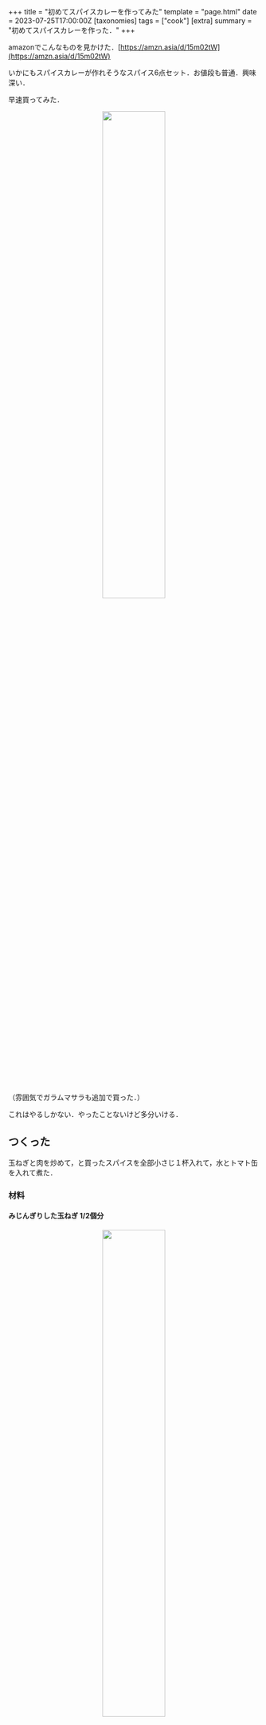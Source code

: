 +++
title = "初めてスパイスカレーを作ってみた"
template = "page.html"
date = 2023-07-25T17:00:00Z
[taxonomies]
tags = ["cook"]
[extra]
summary = "初めてスパイスカレーを作った．"
+++

amazonでこんなものを見かけた．[https://amzn.asia/d/15m02tW](https://amzn.asia/d/15m02tW)

いかにもスパイスカレーが作れそうなスパイス6点セット．お値段も普通．興味深い．

早速買ってみた．

<div style="text-align: center">
    <img src="https://pbs.twimg.com/media/F19llFzacAAb1sH?format=jpg&name=large" width='50%'>
</div>

（雰囲気でガラムマサラも追加で買った．）

これはやるしかない．やったことないけど多分いける．

## つくった 

玉ねぎと肉を炒めて，と買ったスパイスを全部小さじ１杯入れて，水とトマト缶を入れて煮た．

### 材料

#### みじんぎりした玉ねぎ 1/2個分


<div style="text-align: center">
    <img src="https://pbs.twimg.com/media/F19llF0aEAAn7ad?format=jpg&name=large" width='50%'>
</div>

#### トマト缶 200g

<div style="text-align: center">
    <img src="https://pbs.twimg.com/media/F19lns_aAAAKuXf?format=jpg&name=large" width='50%'>
</div>

<div style="text-align: center">
    <img src="https://pbs.twimg.com/media/F19lntHaYAIAkJp?format=jpg&name=large" width='50%'>
</div>

#### 鶏肉 250g

<div style="text-align: center">
    <img src="https://pbs.twimg.com/media/F19oLCsaYAEo0C2?format=jpg&name=large" width='50%'>
</div>

#### スパイス

- クミン
- コリアンダー
- ターメリック
- レッドチリペッパー
- クミンシード
- ガラムマサラ
- カスリメティ

全て小さじ1杯


<div style="text-align: center">
    <img src="https://pbs.twimg.com/media/F19llF6aIAE3eng?format=jpg&name=large" width='50%'>
</div>

よくわかんないからとりあえず全部小さじ1杯にしてみた．

#### その他雑調味料

- 水（100ml）
- サラダ油（勘）
- 塩（勘）
- 砂糖（勘）
- なんか鶏がらスープの粉（勘）

### 手順

#### 1. フライパンにサラダ油をしいて，中火で鶏肉，玉ねぎを炒める．

<div style="text-align: center">
    <img src="https://pbs.twimg.com/media/F19lns_aEAIKhyX?format=jpg&name=large" width='50%'>
</div>

#### 2. スパイスを全部入れてみる．


<div style="text-align: center">
    <img src="https://pbs.twimg.com/media/F19lntEaMAAnSPt?format=jpg&name=large" width='50%'>
</div>

入れてみた．

#### 3. 玉ねぎがいい感じになってきたら，弱火にして，水，トマト缶，塩，砂糖，鶏ガラスープの素を入れる．

<div style="text-align: center">
    <img src="https://pbs.twimg.com/media/F19qSxNaUAA7lXD?format=jpg&name=large" width='50%'>
</div>

赤い．


#### 4. 水気が飛んだら皿に盛って完成．

<div style="text-align: center">
    <img src="https://pbs.twimg.com/media/F19lsvvaEAEArZI?format=jpg&name=large" width='50%'>
</div>

ぽい．

<div style="text-align: center">
    <img src="https://pbs.twimg.com/media/F19lsv0aUAE0kwI?format=jpg&name=large" width='50%'>
</div>

やっぱ赤い．

ナンなんて無い為食パンで代用．

### 味

とてもうまい．が，カレーかと言われると微妙．カレー50%トマト煮50%くらい．ただ，なんというか味には出てないけど恐ろしくスパイスが効いていてとんでもなく発汗する．


## 学び

#### スパイスは適量が大事

配合以前の問題で，明らかに総量が多くて汗がやばかった．


#### スパイスは味にはならない

カレーのスパイスを入れればカレー味になると思ったが，どうやらそういう雰囲気でも無い．スパイスはあくまでも味には作用せず，香りにのみ作用する．スパイスを投入する前の下地でどれだけ野菜の旨みを獲得できるかが大事なんだと思う．

#### 入れ方を考えよう

今回買ったスパイスの中で，個人的にカスリメティなる葉状のスパイスの香りがとても気に入ってた．が，完成品からカスリメティみを感じることはなかった．

原因として考えられるのは入れるタイミングで，バジル等をイメージすれば当然のことだが，葉状のスパイスは仕上げに入れてやらないと意味がない．

同様に，種状のスパイス，今回でいうとクミンシードは，真っ先に油で炒めてやる必要があるのだろう．

#### レシピについて

いくつかレシピを調べて眺めてみた．

多分，ルウを作るフェーズ，水と具材と煮込むフェーズ，のように手順を分割するといいんだと思う．

- ルウを作るフェーズでは，種状のスパイスを炒め，玉ねぎやトマトを炒め，最後に粉のスパイスをふる．

- 煮込むフェーズでは，普通にカレーを作るような手順で，メインの具材に火を通し，ルウと水を加え煮込む．最後に葉状のスパイスを投下する．

次回はこれでやってみる．


## おわりに

簡単かつ奥が深い．良い趣味になりそう．
